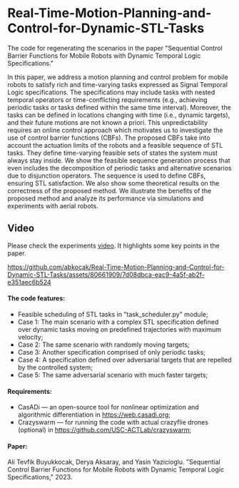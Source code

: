 # Real-Time-Motion-Planning-and-Control-for-Dynamic-STL-Tasks
The code for regenerating the scenarios in the paper "Sequential Control Barrier Functions for Mobile Robots with Dynamic Temporal Logic Specifications."

In this paper, we address a motion planning and control problem for mobile  robots to satisfy rich and time-varying tasks expressed as Signal Temporal Logic specifications. The specifications may include tasks with nested temporal operators or time-conflicting requirements (e.g., achieving periodic tasks or tasks defined within the same time interval). Moreover, the tasks can be defined in locations changing with time (i.e., dynamic targets), and their future motions are not known a priori. This unpredictability requires an online control approach which motivates us to investigate the use of control barrier functions (CBFs). The proposed CBFs take into account the actuation limits of the robots and a feasible sequence of STL tasks. They define time-varying feasible sets of states the system must always stay inside. We show the feasible sequence generation process that even includes the decomposition of periodic tasks and alternative scenarios due to disjunction operators. The sequence is used to define CBFs, ensuring STL satisfaction. We also show some theoretical results on the correctness of the proposed method. We illustrate the benefits of the proposed method and analyze its performance via simulations and experiments with aerial robots.

## Video
Please check the experiments [video](https://youtu.be/iItu3Ek5ie8). It highlights some key points in the paper.

https://github.com/abkocak/Real-Time-Motion-Planning-and-Control-for-Dynamic-STL-Tasks/assets/80661909/7d08dbca-eac9-4a5f-ab2f-e351aec6b524



#### The code features:
<ul type="square">
<!-- li><code>todo</code> </li -->
    <li>Feasible scheduling of STL tasks in "task_scheduler.py" module;</li>
    <li>Case 1: The main scenario with a complex STL specification defined over dynamic tasks moving on predefined trajectories with maximum velocity;</li>
    <li>Case 2: The same scenario with randomly moving targets;</li>
    <li>Case 3: Another specification comprised of only periodic tasks;</li>
    <li>Case 4: A specification defined over adversarial targets that are repelled by the controlled system;</li>
    <li>Case 5: The same adversarial scenario with much faster targets;</li>
</ul>

#### Requirements:
<ul type="square">
<!-- li><code>todo</code> </li -->
    <li>CasADi — an open-source tool for nonlinear optimization and algorithmic differentiation in <a href="https://web.casadi.org" target="_blank">https://web.casadi.org</a>;</li>
    <li>Crazyswarm — for running the code with actual crazyflie drones (optional) in <a href="https://github.com/USC-ACTLab/crazyswarm" target="_blank">https://github.com/USC-ACTLab/crazyswarm</a>;</li>
</ul>

#### Paper:

Ali Tevfik Buyukkocak, Derya Aksaray, and Yasin Yazicioglu. "Sequential Control Barrier Functions for Mobile Robots with Dynamic Temporal Logic Specifications," 2023.

